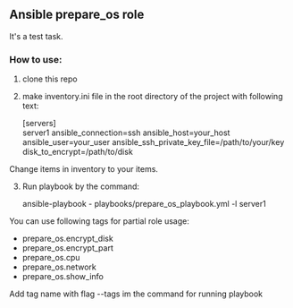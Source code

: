 ## Ansible prepare_os role

It's a test task.
### How to use:
1) clone this repo
2) make inventory.ini file in the root directory of the project with following text:

    [servers]  
server1 ansible_connection=ssh ansible_host=your_host ansible_user=your_user ansible_ssh_private_key_file=/path/to/your/key disk_to_encrypt=/path/to/disk

Change items in inventory to your items.

3) Run playbook by the command:

    ansible-playbook - playbooks/prepare_os_playbook.yml -l server1 

You can use following tags for partial role usage:

 - prepare_os.encrypt_disk
 - prepare_os.encrypt_part
 - prepare_os.cpu
 - prepare_os.network
 - prepare_os.show_info
 
Add tag name with flag --tags im the command for running playbook
